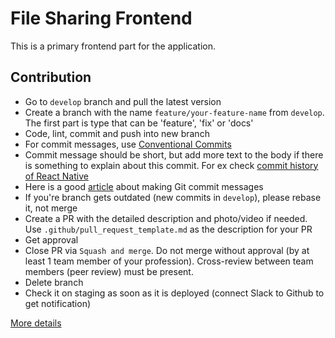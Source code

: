 # File Sharing Frontend

This is a primary frontend part for the application.

## Contribution

- Go to `develop` branch and pull the latest version
- Create a branch with the name `feature/your-feature-name` from `develop`. The first part is type that can be 'feature', 'fix' or 'docs'
- Code, lint, commit and push into new branch
- For commit messages, use [Conventional Commits](https://www.conventionalcommits.org/en/v1.0.0/)
- Commit message should be short, but add more text to the body if there is something to explain about this commit. For ex check [commit history of React Native](https://github.com/facebook/react-native/commit/8c746dfc7e69f088e6ce3c708b6ec1d1a41301d4)
- Here is a good [article](https://chris.beams.io/posts/git-commit/) about making Git commit messages
- If you're branch gets outdated (new commits in `develop`), please rebase it, not merge
- Create a PR with the detailed description and photo/video if needed. Use `.github/pull_request_template.md` as the description for your PR
- Get approval
- Close PR via `Squash and merge`. Do not merge without approval (by at least 1 team member of your profession). Cross-review between team members (peer review) must be present.
- Delete branch
- Check it on staging as soon as it is deployed (connect Slack to Github to get notification)

[More details](https://www.atlassian.com/ru/git/tutorials/comparing-workflows/gitflow-workflow)
